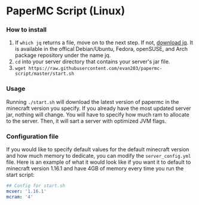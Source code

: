 # PaperMC Script (Linux)  
### How to install  
1. If `which jq` returns a file, move on to the next step. If not, [download jq](https://stedolan.github.io/jq/download/
"jq is a lightweight and flexible command-line JSON processor"). It is available in the offical Debian/Ubuntu, Fedora,
openSUSE, and Arch package repository under the name jq.  
2. `cd` into your server directory that contains your server's jar file.    
3. `wget https://raw.githubusercontent.com/evan203/papermc-script/master/start.sh`  

### Usage  
Running `./start.sh` will download the latest version of papermc in the minecraft version you specify. If you already 
have the most updated server jar, nothing will change. You will have to specify how much ram to allocate to the server. 
Then, it will sart a server with optimized JVM flags.  

### Configuration file
If you would like to specify default values for the default minecraft version and how much memory to dedicate, you can modify the
`server_config.yml` file. Here is an example of what it would look like if you want it to default to minecraft version 1.16.1
and have 4GB of memory every time you run the start script:
```yaml
## Config for start.sh
mcver: '1.16.1'
mcram: '4'
```

